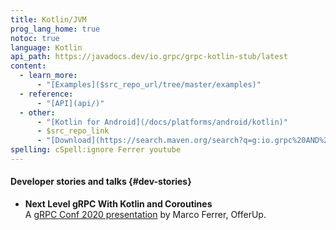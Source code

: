 ```yaml
---
title: Kotlin/JVM
prog_lang_home: true
notoc: true
language: Kotlin
api_path: https://javadocs.dev/io.grpc/grpc-kotlin-stub/latest
content:
  - learn_more:
      - "[Examples]($src_repo_url/tree/master/examples)"
  - reference:
      - "[API](api/)"
  - other:
      - "[Kotlin for Android](/docs/platforms/android/kotlin)"
      - $src_repo_link
      - "[Download](https://search.maven.org/search?q=g:io.grpc%20AND%20grpc-kotlin)"
spelling: cSpell:ignore Ferrer youtube
---
```


#### Developer stories and talks {#dev-stories}

- **Next Level gRPC With Kotlin and Coroutines**
  <a class="icon" href="https://youtu.be/SfmdAA2kwWI"><i class="fab fa-youtube"></i></a>
  <a class="icon" href="https://static.sched.com/hosted_files/grpcconf20/e6/grpc-session.pdf"><i class="far fa-file"></i></a><br>
  A [gRPC Conf 2020 presentation](https://sched.co/cRfc)
  by Marco Ferrer, OfferUp.
